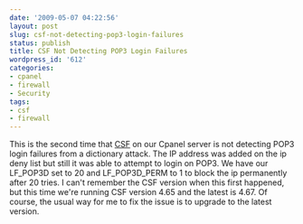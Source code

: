 ```yaml
---
date: '2009-05-07 04:22:56'
layout: post
slug: csf-not-detecting-pop3-login-failures
status: publish
title: CSF Not Detecting POP3 Login Failures
wordpress_id: '612'
categories:
- cpanel
- firewall
- Security
tags:
- csf
- firewall
---
```


This is the second time that [CSF](http://configserver.com/cp/csf.html) on our Cpanel server is not detecting POP3 login failures from a dictionary attack.  The IP address was added on the ip deny list but still it was able to attempt to login on POP3.  We have our LF_POP3D set to 20 and LF_POP3D_PERM to 1 to block the ip permanently after 20 tries.  I can't remember the CSF version when this first happened, but this time we're running CSF version 4.65 and the latest is 4.67.  Of course, the usual way for me to fix the issue is to upgrade to the latest version.


